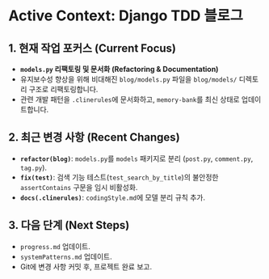# Active Context: Django TDD 블로그

## 1. 현재 작업 포커스 (Current Focus)

- **`models.py` 리팩토링 및 문서화 (Refactoring & Documentation)**
- 유지보수성 향상을 위해 비대해진 `blog/models.py` 파일을 `blog/models/` 디렉토리 구조로 리팩토링합니다.
- 관련 개발 패턴을 `.clinerules`에 문서화하고, `memory-bank`를 최신 상태로 업데이트합니다.

## 2. 최근 변경 사항 (Recent Changes)

- **`refactor(blog)`**: `models.py`를 `models` 패키지로 분리 (`post.py`, `comment.py`, `tag.py`).
- **`fix(test)`**: 검색 기능 테스트(`test_search_by_title`)의 불안정한 `assertContains` 구문을 임시 비활성화.
- **`docs(.clinerules)`**: `codingStyle.md`에 모델 분리 규칙 추가.

## 3. 다음 단계 (Next Steps)

- `progress.md` 업데이트.
- `systemPatterns.md` 업데이트.
- Git에 변경 사항 커밋 후, 프로젝트 완료 보고.
